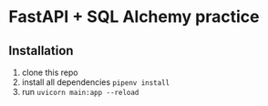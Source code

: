 # FastAPI + SQL Alchemy practice
## Installation
1. clone this repo
2. install all dependencies 
`pipenv install`
3. run 
`uvicorn main:app --reload`
